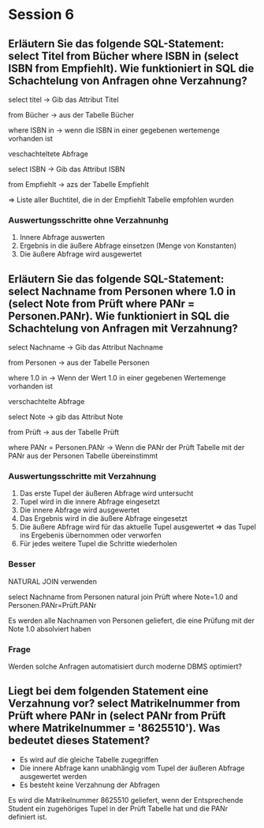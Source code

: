 # Session 6
## Erläutern Sie das folgende SQL-Statement: select Titel from Bücher where ISBN in (select ISBN from Empfiehlt). Wie funktioniert in SQL die Schachtelung von Anfragen ohne Verzahnung?
select titel -> Gib das Attribut Titel

from Bücher ->  aus der Tabelle Bücher

where ISBN in -> wenn die ISBN in einer gegebenen wertemenge vorhanden ist

veschachteltete Abfrage

select ISBN -> Gib das Attribut ISBN

from Empfiehlt -> azs der Tabelle Empfiehlt

=> Liste aller Buchtitel, die in der Empfiehlt Tabelle empfohlen wurden 
### Auswertungsschritte ohne Verzahnunhg
1. Innere Abfrage auswerten
2. Ergebnis in die äußere Abfrage einsetzen (Menge von Konstanten)
3. Die äußere Abfrage wird ausgewertet

## Erläutern Sie das folgende SQL-Statement: select Nachname from Personen where 1.0 in (select Note from Prüft where PANr = Personen.PANr). Wie funktioniert in SQL die Schachtelung von Anfragen mit Verzahnung?

select Nachname -> Gib das Attribut Nachname

from Personen -> aus der Tabelle Personen

where 1.0 in -> Wenn der Wert 1.0 in einer gegebenen Wertemenge vorhanden ist

verschachtelte Abfrage

select Note -> gib das Attribut Note

from Prüft -> aus der Tabelle Prüft

where PANr = Personen.PANr -> Wenn die PANr der Prüft Tabelle mit der PANr aus der Personen Tabelle übereinstimmt
### Auswertungsschritte mit Verzahnung
1. Das erste Tupel der äußeren Abfrage wird untersucht
2. Tupel wird in die innere Abfrage eingesetzt
3. Die innere Abfrage wird ausgewertet
4. Das Ergebnis wird in die äußere Abfrage eingesetzt
5. Die äußere Abfrage wird für das aktuelle Tupel ausgewertet => das Tupel ins Ergebenis übernommen oder verworfen
6. Für jedes weitere Tupel die Schritte wiederholen

### Besser
NATURAL JOIN verwenden

select Nachname from Personen natural join Prüft where Note=1.0 and Personen.PANr=Prüft.PANr

Es werden alle Nachnamen von Personen geliefert, die eine Prüfung mit der Note 1.0 absolviert haben
### Frage
Werden solche Anfragen automatisiert durch moderne DBMS optimiert?

## Liegt bei dem folgenden Statement eine Verzahnung vor? select Matrikelnummer from Prüft where PANr in (select PANr from Prüft where Matrikelnummer = '8625510'). Was bedeutet dieses Statement?
- Es wird auf die gleiche Tabelle zugegriffen
- Die innere Abfrage kann unabhängig vom Tupel der äußeren Abfrage ausgewertet werden
- Es besteht keine Verzahnung der Abfragen

Es wird die Matrikelnummer 8625510 geliefert, wenn der Entsprechende Student ein zugehöriges Tupel in der Prüft Tabelle hat und die PANr definiert ist.